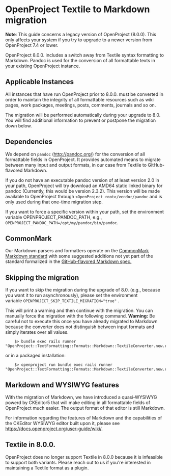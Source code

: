 # OpenProject Textile to Markdown migration

<div class="alert alert-info" role="alert">

**Note**: This guide concerns a legacy version of OpenProject (8.0.0). This only affects your system if you try to upgrade to a newer version from OpenProject 7.4 or lower.

</div>

OpenProject 8.0.0. includes a switch away from Textile syntax formatting to Markdown. Pandoc is used for the conversion of all formattable texts in your existing OpenProject instance.

## Applicable Instances

All instances that have run OpenProject prior to 8.0.0. must be converted in order to maintain the integrity of all formattable resources such as wiki pages, work packages, meetings, posts, comments, journals and so on.

The migration will be performed automatically during your upgrade to 8.0. You will find additional information to prevent or postpone the migration down below.



## Dependencies

We depend on `pandoc` (http://pandoc.org/) for the conversion of all formattable fields in OpenProject. It provides automated means to migrate between many input and output formats, in our case from Textile to GitHub-flavored Markdown.

If you do not have an executable pandoc version of at least version 2.0 in your path, OpenProject will try download an AMD64 static linked binary for pandoc (Currently, this would be version 2.3.2). This version will be made available to OpenProject through `<OpenProject root>/vendor/pandoc` and is only used during that one-time migration step.

If you want to force a specific version within your path, set the environment variable OPENPROJECT_PANDOC_PATH, e.g., `OPENPROJECT_PANDOC_PATH=/opt/my/pandoc/bin/pandoc`.



## CommonMark

Our Markdown parsers and formatters operate on the [CommonMark Markdown standard](https://commonmark.org/) with some suggested additions not yet part of the standard formalized in the [GitHub-flavored Markdown spec.](https://github.github.com/gfm/)



## Skipping the migration

If you want to skip the migration during the upgrade of 8.0. (e.g., because you want it to run asynchronously), please set the environment variable `OPENPROJECT_SKIP_TEXTILE_MIGRATION="true"` .

This will print a warning and then continue with the migration. You can manually force the migration with the following command. **Warning:** Be careful not to execute this once you have already migrated to Markdown because the converter does not distinguish between input formats and simply iterates over all values.



        $> bundle exec rails runner "OpenProject::TextFormatting::Formats::Markdown::TextileConverter.new.run!"

or in a packaged installation:

```
    $> openproject run bundle exec rails runner "OpenProject::TextFormatting::Formats::Markdown::TextileConverter.new.run!"
```



## Markdown and WYSIWYG features

With the migration of Markdown, we have introduced a quasi-WYSIWYG powerd by CKEditor5  that will make editing in all formattable fields of OpenProject much easier. The output format of that editor is still Markdown.



For information regarding the features of Markdown and the capabilities of the CKEditor WYSIWYG editor built upon it, please see https://docs.openproject.org/user-guide/wiki/.



## Textile in 8.0.0.

OpenProject does no longer support Textile in 8.0.0 because it is infeasible to support both variants. Please reach out to us if you're interested in maintaining a Textile format as a plugin. 

